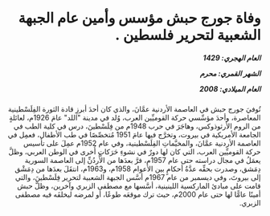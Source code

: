 <h1 dir="rtl">وفاة جورج حبش مؤسس وأمين عام الجبهة الشعبية لتحرير فلسطين .</h1>

<h5 dir="rtl">العام الهجري:  1429

الشهر القمري: محرم

العام الميلادي: 2008</h5>

<p dir="rtl">تُوفيَ جورج حبش في العاصمة الأردنية عمَّانَ، والذي كان أحدَ أبرزِ قادة الثورة الفِلَسْطينية المعاصرة، وأحدَ مؤسِّسي حركة القوميِّين العرب، وُلد في مدينة "اللد" عامَ 1926م، لعائلةٍ من الروم الأرثوذوكس، وهاجَرَ في حرب 1948م من فِلَسْطينَ، درس في كلية الطب في الجامعة الأمريكية في بيروت، وتخرَّج فيها عامَ 1951 مُتخصِّصًا في طب الأطفال، فعمِل في العاصمة الأردنية عمَّانَ، والمخيَّماتِ الفِلَسْطينية، وفي عام 1952م عمِلَ على تأسيس حركة القوميِّين العرب، التي كان لها دورٌ في نشوءِ حَرَكاتٍ أُخرى في الوطن العربي، وظلَّ يعمَلُ في مجال دراسته حتى عام 1957م، فرَّ بعدَها من الأُردُنِّ إلى العاصمة السورية دِمَشق، وصدرت بحقِّه عدَّةُ أحكامٍ بين الأعوام 1958م، و1963م، انتقَلَ بعدَها من دِمَشْق إلى بيروتَ، وفي ديسمبر من عام 1967م أسَّس الجبهة الشعبية لتحرير فِلَسْطينَ، والتي قامت على مبادئ الماركسية اللينينية، أسَّسها مع مصطفى الزبري وآخرين، وظلَّ حبش أمينًا عامًّا لها حتى عام 2000م، حيث ترك موقعَه طوعًا، أو لمرضه ليخلفَه فيه مصطفى الزبري.</p></br>
